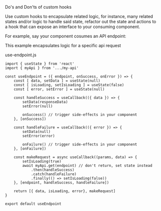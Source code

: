 Do's and Don'ts of custom hooks

Use custom hooks to encapsulate related logic, for instance, many related states and/or logic to handle said state, refactor out the state and actions to a hook that can expose an interface to your consuming component.

For example, say your component cosumes an API endpoint:

This example encapsulates logic for a specific api request

use-endpoint.js
```
import { useState } from 'react'
import { myApi } from '.../my-api'

const useEndpoint = ({ endpoint, onSuccess, onError }) => {
	const [ data, setData ] = useState(null)
	const [ isLoading, setIsLoading ] = useState(false)
	const [ error, setError ] = useState(null)

	const handleSuccess = useCallback(({ data }) => {
		setData(responseData)
		setError(null)

		onSuccess() // trigger side-effects in your component
	}, [onSuccess])

	const handleFailure = useCallback(({ error }) => {
		setData(null)
		setError(error)

		onFailure() // trigger side-effects in your component
	}, [onFailure])

	const makeRequest = async useCallback((params, data) => {
		setIsLoading(true)
		await myApi.get(endpoint) // don't return, set state instead
			.then(handleSuccess)
			.catch(handleFailure)
			.finally(() => setIsLoading(false))
	}, [endpoint, handleSuccess, handleFailure])

	return [{ data, isLoading, error}, makeRequest]
}

export default useEndpoint
```